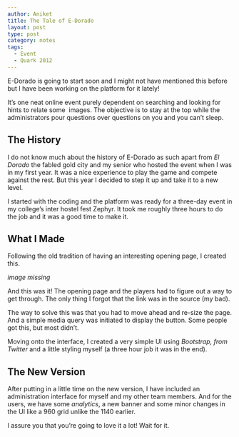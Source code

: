 ```yaml
---
author: Aniket
title: The Tale of E-Dorado
layout: post
type: post
category: notes
tags:
  - Event
  - Quark 2012
---
```

E-Dorado is going to start soon and I might not have mentioned this before but I have been working on the platform for it lately!

It’s one neat online event purely dependent on searching and looking for hints to relate some  images. The objective is to stay at the top while the administrators pour questions over questions on you and you can’t sleep.

## The History

I do not know much about the history of E-Dorado as such apart from *El Dorado* the fabled gold city and my senior who hosted the event when I was in my first year. It was a nice experience to play the game and compete against the rest. But this year I decided to step it up and take it to a new level.

I started with the coding and the platform was ready for a three-day event in my college’s inter hostel fest Zephyr. It took me roughly three hours to do the job and it was a good time to make it.

## What I Made

Following the old tradition of having an interesting opening page, I created this.

_image missing_

And this was it! The opening page and the players had to figure out a way to get through. The only thing I forgot that the link was in the source (my bad).

The way to solve this was that you had to move ahead and re-size the page. And a simple media query was initiated to display the button. Some people got this, but most didn’t.

Moving onto the interface, I created a very simple UI using *Bootstrap, from Twitter* and a little styling myself (a three hour job it was in the end).

## The New Version

After putting in a little time on the new version, I have included an administration interface for myself and my other team members. And for the users, we have some *analytics*, a new banner and some minor changes in the UI like a 960 grid unlike the 1140 earlier.

I assure you that you’re going to love it a lot! Wait for it.